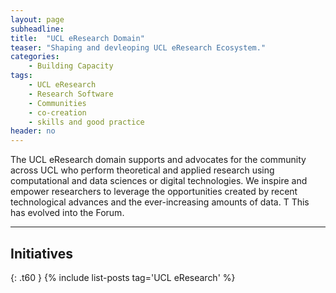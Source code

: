 ```yaml
---
layout: page
subheadline:  
title:  "UCL eResearch Domain"
teaser: "Shaping and devleoping UCL eResearch Ecosystem."
categories:
    - Building Capacity
tags:
    - UCL eResearch
    - Research Software
    - Communities
    - co-creation
    - skills and good practice
header: no
---
```




The UCL eResearch domain supports and advocates for the community across UCL who perform theoretical and applied research using computational and data sciences or digital technologies. We inspire and empower researchers to leverage the opportunities created by recent technological advances and the ever-increasing amounts of data. 
T
This has evolved into the Forum.


 
---
## Initiatives
{: .t60 }
{% include list-posts tag='UCL eResearch' %}

